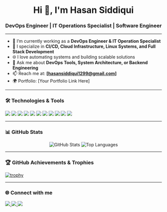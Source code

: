 <h1 align="center">Hi 👋, I'm Hasan Siddiqui</h1>
<h3 align="center">DevOps Engineer | IT Operations Specialist | Software Engineer</h3>

---

- 🔭 I’m currently working as a **DevOps Engineer & IT Operation Specialist**
- 🧠 I specialize in **CI/CD, Cloud Infrastructure, Linux Systems, and Full Stack Development**
- 🌐 I love automating systems and building scalable solutions
- 💬 Ask me about **DevOps Tools, System Architecture, or Backend Engineering**
- 📫 Reach me at: **[hasansiddiqui1299@gmail.com]**
- 🌍 Portfolio: [Your Portfolio Link Here]

---

### 🛠️ Technologies & Tools

<p align="left">
  <img src="https://img.shields.io/badge/Linux-FCC624?style=flat&logo=linux&logoColor=black" />
  <img src="https://img.shields.io/badge/Docker-2496ED?style=flat&logo=docker&logoColor=white" />
  <img src="https://img.shields.io/badge/Kubernetes-326CE5?style=flat&logo=kubernetes&logoColor=white" />
  <img src="https://img.shields.io/badge/AWS-232F3E?style=flat&logo=amazon-aws&logoColor=white" />
  <img src="https://img.shields.io/badge/Azure-0078D4?style=flat&logo=microsoft-azure&logoColor=white" />
  <img src="https://img.shields.io/badge/Jenkins-D24939?style=flat&logo=jenkins&logoColor=white" />
  <img src="https://img.shields.io/badge/Git-F05032?style=flat&logo=git&logoColor=white" />
  <img src="https://img.shields.io/badge/Ansible-EE0000?style=flat&logo=ansible&logoColor=white" />
  <img src="https://img.shields.io/badge/Python-3776AB?style=flat&logo=python&logoColor=white" />
  <img src="https://img.shields.io/badge/Bash-4EAA25?style=flat&logo=gnu-bash&logoColor=white" />
  <img src="https://img.shields.io/badge/Node.js-339933?style=flat&logo=nodedotjs&logoColor=white" />
</p>

---

### 📊 GitHub Stats

<p align="center">
  <img src="https://github-readme-stats.vercel.app/api?username=HasanSiddiqui&show_icons=true&theme=github_dark" alt="GitHub Stats" />
  <img src="https://github-readme-stats.vercel.app/api/top-langs/?username=HasanSiddiqui&layout=compact&theme=github_dark" alt="Top Languages" />
</p>

---

### 🏆 GitHub Achievements & Trophies

[![trophy](https://github-profile-trophy.vercel.app/?username=HasanSiddiqui&theme=monokai)](https://github.com/ryo-ma/github-profile-trophy)

---

### 🌐 Connect with me

<p align="left">
  <a href="https://www.linkedin.com/in/hasan-siddiqui-3b1193220/" target="_blank">
    <img src="https://img.shields.io/badge/LinkedIn-blue?style=flat&logo=linkedin" />
  </a>
  <a href="mailto:hasansiddiqui@1299@gmail.com">
    <img src="https://img.shields.io/badge/Gmail-D14836?style=flat&logo=gmail&logoColor=white" />
  </a>
  <a href="https://yourportfolio.com" target="_blank">
    <img src="https://img.shields.io/badge/Portfolio-000?style=flat&logo=vercel&logoColor=white" />
  </a>
</p>


